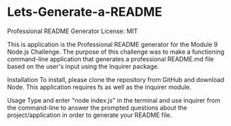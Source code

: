 # Lets-Generate-a-README
Professional README Generator
License: MIT

This is application is the Professional README generator for the Module 9 Node.js Challenge. The purpose of this challenge was to make a functioning command-line application that generates a professional README.md file based on the user's input using the Inquirer package.

Installation
To install, please clone the repository from GitHub and download Node. This application requires fs as well as the inquirer module.

Usage
Type and enter "node index.js" in the terminal and use inquirer from the command-line to answer the prompted questions about the project/application in order to generate your README file.